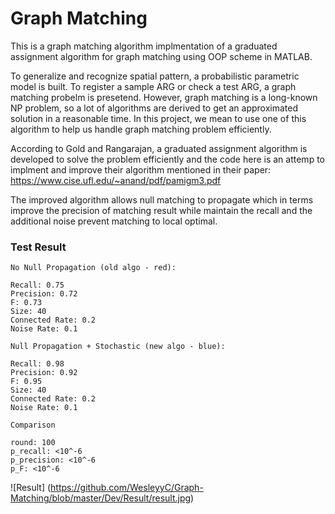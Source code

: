 # Graph Matching

This is a graph matching algorithm implmentation of a graduated assignment algorithm for graph matching using OOP scheme in MATLAB.

To generalize and recognize spatial pattern, a probabilistic parametric model is built. To register a sample ARG or check a test ARG, a graph matching probelm is presetend. However, graph matching is a long-known NP problem, so a lot of algorithms are derived to get an approximated solution in a reasonable time. In this project, we mean to use one of this algorithm to help us handle graph matching problem efficiently.

According to Gold and Rangarajan, a graduated assignment algorithm is developed to solve the problem efficiently and the code here is an attemp to implment and improve their algorithm mentioned in their paper: https://www.cise.ufl.edu/~anand/pdf/pamigm3.pdf

The improved algorithm allows null matching to propagate which in terms improve the precision of matching result while maintain the recall and the additional noise prevent matching to local optimal.

### Test Result

```
No Null Propagation (old algo - red):

Recall: 0.75
Precision: 0.72
F: 0.73
Size: 40
Connected Rate: 0.2
Noise Rate: 0.1
```

```
Null Propagation + Stochastic (new algo - blue):

Recall: 0.98
Precision: 0.92
F: 0.95
Size: 40
Connected Rate: 0.2
Noise Rate: 0.1
```

```
Comparison

round: 100
p_recall: <10^-6
p_precision: <10^-6
p_F: <10^-6
```

![Result]
(https://github.com/WesleyyC/Graph-Matching/blob/master/Dev/Result/result.jpg)

